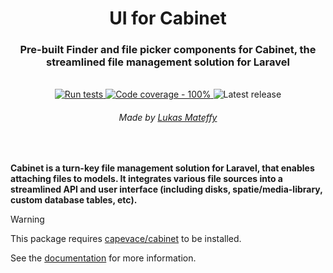 <div align="center">
	<h1>UI for Cabinet</h1>
    <h3>Pre-built Finder and file picker components for Cabinet, the streamlined file management solution for Laravel</h3><br />
	<div>
		<a 
			href="https://github.com/Capevace/cabinet/actions/workflows/test.yml"
		>
			<img
				src="https://github.com/Capevace/cabinet/actions/workflows/test.yml/badge.svg"
				alt="Run tests"
			/>
		</a>
		<a href="https://github.com/Capevace/cabinet/actions/workflows/test.yml">
			<img
				src="https://img.shields.io/badge/coverage-100%25-brightgreen"
				alt="Code coverage - 100%"
			/>
		</a>
		<img
			src="https://img.shields.io/github/v/release/capevace/cabinet?include_prereleases"
			alt="Latest release"
		/>
	</div>
	<h6><em>Made by <a href="https://mateffy.me">Lukas Mateffy</a></em></h6>

</div>
<br />


**Cabinet is a turn-key file management solution for Laravel, that enables attaching files to models. 
It integrates various file sources into a streamlined API and user interface (including disks, spatie/media-library, 
custom database tables, etc).**

> [!WARNING]  
> This package requires [capevace/cabinet](https://github.com/capevace/cabinet) to be installed.
> 
> See the [documentation](https://github.com/capevace/cabinet) for more information.

